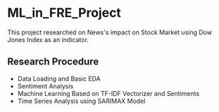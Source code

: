 # ML_in_FRE_Project
This project researched on News's impact on Stock Market using Dow Jones Index as an indicator.
## Research Procedure
* Data Loading and Basic EDA
* Sentiment Analysis
* Machine Learning Based on TF-IDF Vectorizer and Sentiments
* Time Series Analysis using SARIMAX Model
